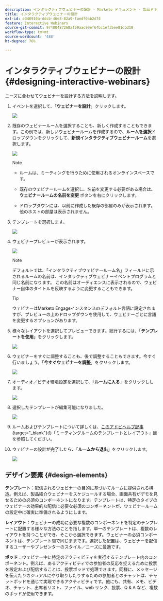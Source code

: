 ```yaml
---
description: インタラクティブウェビナーの設計 - Marketo ドキュメント - 製品ドキュメント
title: インタラクティブウェビナーの設計
exl-id: e340910a-ddcb-46e8-82a9-faedf0ab2d74
feature: Interactive Webinars
source-git-commit: 97480487268af59aac90ef64bc1ef35ee81db310
workflow-type: tm+mt
source-wordcount: '488'
ht-degree: 76%

---
```


# インタラクティブウェビナーの設計 {#designing-interactive-webinars}

ニーズに合わせてウェビナーを設計する方法を説明します。

1. イベントを選択して、「**ウェビナーを設計**」クリックします。

   ![](assets/designing-interactive-webinars-1.png)

1. 既存のウェビナールームを選択することも、新しく作成することもできます。この例では、新しいウェビナールームを作成するので、**ルームを選択**&#x200B;ドロップダウンをクリックして、**新規インタラクティブウェビナールーム**&#x200B;を選択します。

   ![](assets/designing-interactive-webinars-2.png)

   >[!NOTE]
   >
   >* ルームは、ミーティングを行うために使用されるオンラインスペースです。
   >
   >* 既存のウェビナールームを選択し、名前を変更する必要がある場合は、 **ウェビナールームの名前を変更** ボタンを右にクリックします。
   >
   >* ドロップダウンには、以前に作成した既存の部屋のみが表示されます。他のホストの部屋は表示されません。

1. テンプレートを選択します。

   ![](assets/designing-interactive-webinars-3.png)

1. ウェビナープレビューが表示されます。

   ![](assets/designing-interactive-webinars-4.png)

   >[!NOTE]
   >
   >デフォルトでは、「インタラクティブウェビナールーム名」フィールドに示されるルームの名前は、インタラクティブウェビナーイベントプログラムと同じ名前になります。 この名前はオーディエンスに表示されるので、ウェビナー自体のタイトルを反映するように変更することもできます。

   >[!TIP]
   >
   >ウェビナーはMarketo Engageインスタンスのデフォルト言語に設定されますが、プレビューの上のドロップダウンを使用して、ウェビナーごとに言語を変更するオプションがあります。

1. 様々なレイアウトを選択してプレビューできます。続行するには、「**テンプレートを使用**」をクリックします。

   ![](assets/designing-interactive-webinars-5.png)

1. ウェビナーをすぐに調整することも、後で調整することもできます。今すぐ行いましょう。「**今すぐウェビナーを調整**」をクリックします。

   ![](assets/designing-interactive-webinars-6.png)

1. オーディオ／ビデオ環境設定を選択して、「**ルームに入る**」をクリックしします。

   ![](assets/designing-interactive-webinars-7.png)

1. 選択したテンプレートが編集可能になりました。

   ![](assets/designing-interactive-webinars-8.png)

1. ルームおよびテンプレートについて詳しくは、[このアドビヘルプ記事](https://helpx.adobe.com/jp/adobe-connect/using/creating-arranging-meetings.html#creating_and_arranging_meetings){target="_blank"}の「ミーティングルームのテンプレートとレイアウト」節を参照してください。

1. ウェビナーの設計が完了したら、「**ルームから退出**」をクリックします。

   ![](assets/designing-interactive-webinars-9.png)

## デザイン要素 {#design-elements}

**テンプレート**：配信されるウェビナーの目的に基づいてルームに提供される構造。例えば、製品紹介ウェビナーをスケジュールする場合、画面共有がデモを見せるための必須のコンポーネントになります。テンプレートは、特定のタイプのウェビナーの効果的な配信に必要な必須のコンポーネントが、ウェビナールームの設定中に確実に準備されるようにします。

**レイアウト**：ウェビナーの成功に必要な複数のコンポーネントを特定のテンプレートに配置する様々な方法のことを指します。単一のテンプレートは、複数のレイアウトを持つことができ、そこから選択できます。ウェビナーの必須コンポーネントは、テンプレート間で同じままです。選択した配置は、ウェビナーを配信するユーザーやプレゼンターのスタイル／ニーズに最適です。

**ポッド**：ウェビナー中に特定のアクティビティを実行するテンプレート内のコンポーネント。例えば、あるアクティビティでの参加者の反応を捉えるために投票を設定および配信することは、投票ポッドで処理できます。同様に、メッセージを伝えたりカジュアルにやり取りしたりするための参加者とのチャットは、チャットポッドを通じて実現できるアクティビティです。他にも、共有、メモ、ビデオ、チャット、出席者リスト、ファイル、web リンク、投票、Q &amp; A など、複数のポッドが使用できます。
